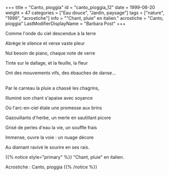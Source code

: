 +++
title = "Canto, pioggia"
id = "canto_pioggia_12"
date = 1999-06-20
weight = 47
categories = ["Eau douce", "Jardin, paysage"]
tags = ["nature", "1999", "acrostiche"]
info = "\"Chant, pluie\" en italien."
acrostiche = "Canto, pioggia"
LastModifierDisplayName = "Barbara Post"
+++

Comme l'onde du ciel descendue à la terre

Abrège le silence et verse vaste pleur

Nul besoin de piano, chaque note de verre

Tinte sur le dallage, et la feuille, la fleur

Ont des mouvements vifs, des ébauches de danse...

 \
Par le carreau la pluie a chassé les chagrins,

Illuminé son chant s'apaise avec soyance

Où l'arc-en-ciel étale une promesse aux brins

Gazouillants d'herbe, un merle en sautillant picore

Grisé de perles d'eau la vie, un souffle frais

Immense, ouvre la voie : un nuage décore

Au diamant ravivé le sourire en ses rais.

{{% notice style="primary" %}}
\"Chant, pluie\" en italien.

Acrostiche : Canto, pioggia
{{% /notice %}}
